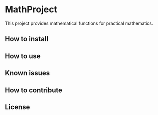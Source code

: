 # MathProject
This project provides mathematical functions for practical mathematics.

## How to install

## How to use

## Known issues

## How to contribute



## License
